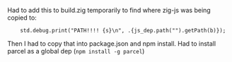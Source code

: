 
Had to add this to build.zig temporarily to find where zig-js was being copied to:
```
    std.debug.print("PATH!!!! {s}\n", .{js_dep.path("").getPath(b)});
```

Then I had to copy that into package.json and npm install.
Had to install parcel as a global dep (`npm install -g parcel`)
